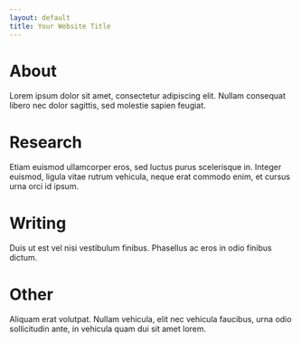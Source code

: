 ```yaml
---
layout: default
title: Your Website Title
---
```


# About
Lorem ipsum dolor sit amet, consectetur adipiscing elit. Nullam consequat libero nec dolor sagittis, sed molestie sapien feugiat. 

# Research
Etiam euismod ullamcorper eros, sed luctus purus scelerisque in. Integer euismod, ligula vitae rutrum vehicula, neque erat commodo enim, et cursus urna orci id ipsum.

# Writing
Duis ut est vel nisi vestibulum finibus. Phasellus ac eros in odio finibus dictum. 

# Other
Aliquam erat volutpat. Nullam vehicula, elit nec vehicula faucibus, urna odio sollicitudin ante, in vehicula quam dui sit amet lorem.


